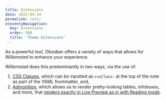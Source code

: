 ```yaml
---
title: Extensions
date: 2022-04-24
permalink: /ext/
eleventyNavigation:
  key: Extensions
  order: 500
  title: 'Theme Extensions'
---
```


As a powerful tool, Obsidian offers a variety of ways that allows for *Willemstad* to enhance your experience.

*Willemstad* does this predominantly in two ways, via the use of:

1. [CSS Classes](/ext/css/), which can be inputted as `cssClass:` at the top of the note as part of the YAML frontmatter, and,
2. [Admonition](/ext/adm/), which allows us to render pretty-looking tables, infoboxes, and more, that <u>renders exactly in Live Preview as in with Reading mode</u>.